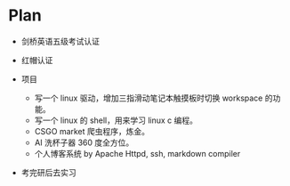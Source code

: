 # Plan
- 剑桥英语五级考试认证
- 红帽认证
- 项目
    - 写一个 linux 驱动，增加三指滑动笔记本触摸板时切换 workspace 的功能。
    - 写一个 linux 的 shell，用来学习 linux c 编程。
    - CSGO market 爬虫程序，炼金。
    - AI 洗杯子器 360 度全方位。
    - 个人博客系统 by Apache Httpd, ssh, markdown compiler

- 考完研后去实习
